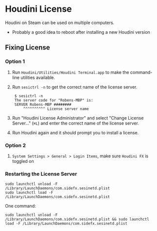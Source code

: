 # Houdini License

Houdini on Steam can be used on multiple computers.

- Probably a good idea to reboot after installing a new Houdini version

## Fixing License

### Option 1

1. Run `Houdini/Utilities/Houdini Terminal.app` to make the command-line utilities available.
2. Run `sesictrl -n` to get the correct name of the license server.

        $ sesictrl -n
        The server code for "Robens-MBP" is:
        SERVER Robens-MBP ########
            ^^^^^^^^^^ License server name

3. Run "Houdini License Administrator" and select "Change License Server..." (`⌘L`) and enter the correct name of the license server.
4. Run Houdini again and it should prompt you to install a license.

### Option 2

1. `System Settings > General > Login Items`, make sure `Houdini FX` is toggled on

### Restarting the License Server

```
sudo launchctl unload -F /Library/LaunchDaemons/com.sidefx.sesinetd.plist
sudo launchctl load -F /Library/LaunchDaemons/com.sidefx.sesinetd.plist
```

One command:

```
sudo launchctl unload -F /Library/LaunchDaemons/com.sidefx.sesinetd.plist && sudo launchctl load -F /Library/LaunchDaemons/com.sidefx.sesinetd.plist
```
